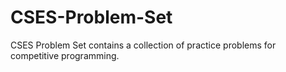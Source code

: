 # CSES-Problem-Set
CSES Problem Set contains a collection of practice problems for competitive programming.
